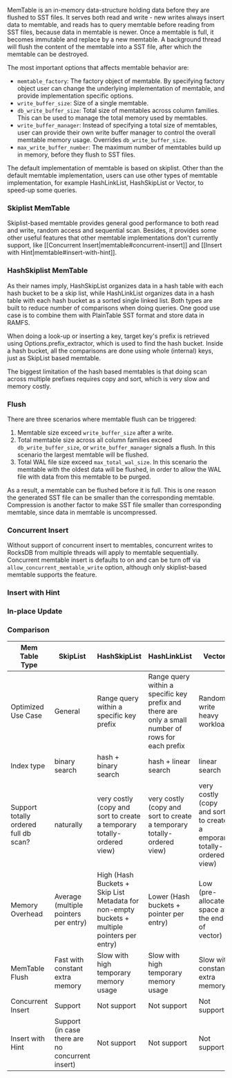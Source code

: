 MemTable is an in-memory data-structure holding data before they are flushed to SST files. It serves both read and write - new writes always insert data to memtable, and reads has to query memtable before reading from SST files, because data in memtable is newer. Once a memtable is full, it becomes immutable and replace by a new memtable. A background thread will flush the content of the memtable into a SST file, after which the memtable can be destroyed.

The most important options that affects memtable behavior are:

* `memtable_factory`: The factory object of memtable. By specifying factory object user can change the underlying implementation of memtable, and provide implementation specific options.
* `write_buffer_size`: Size of a single memtable.
* `db_write_buffer_size`: Total size of memtables across column families. This can be used to manage the total memory used by memtables.
* `write_buffer_manager`: Instead of specifying a total size of memtables, user can provide their own write buffer manager to control the overall memtable memory usage. Overrides `db_write_buffer_size`.
* `max_write_buffer_number`: The maximum number of memtables build up in memory, before they flush to SST files.

The default implementation of memtable is based on skiplist. Other than the default memtable implementation, users can use other types of memtable implementation, for example HashLinkList, HashSkipList or Vector, to speed-up some queries.

### Skiplist MemTable

Skiplist-based memtable provides general good performance to both read and write, random access and sequential scan. Besides, it provides some other useful features that other memtable implementations don't currently support, like [[Concurrent Insert|memtable#concurrent-insert]] and [[Insert with Hint|memtable#insert-with-hint]].

### HashSkiplist MemTable

As their names imply, HashSkipList organizes data in a hash table with each hash bucket to be a skip list, while HashLinkList organizes data in a hash table with each hash bucket as a sorted single linked list. Both types are built to reduce number of comparisons when doing queries. One good use case is to combine them with PlainTable SST format and store data in RAMFS.

When doing a look-up or inserting a key, target key's prefix is retrieved using Options.prefix_extractor, which is used to find the hash bucket. Inside a hash bucket, all the comparisons are done using whole (internal) keys, just as SkipList based memtable.

The biggest limitation of the hash based memtables is that doing scan across multiple prefixes requires copy and sort, which is very slow and memory costly.

### Flush

There are three scenarios where memtable flush can be triggered:

1. Memtable size exceed `write_buffer_size` after a write.
2. Total memtable size across all column families exceed `db_write_buffer_size`, or `write_buffer_manager` signals a flush. In this scenario the largest memtable will be flushed.
3. Total WAL file size exceed `max_total_wal_size`. In this scenario the memtable with the oldest data will be flushed, in order to allow the WAL file with data from this memtable to be purged.

As a result, a memtable can be flushed before it is full. This is one reason the generated SST file can be smaller than the corresponding memtable. Compression is another factor to make SST file smaller than corresponding memtable, since data in memtable is uncompressed.

### Concurrent Insert

Without support of concurrent insert to memtables, concurrent writes to RocksDB from multiple threads will apply to memtable sequentially. Concurrent memtable insert is defaults to on and can be turn off via `allow_concurrent_memtable_write` option, although only skiplist-based memtable supports the feature.

### Insert with Hint

### In-place Update

### Comparison

| Mem Table Type | SkipList | HashSkipList | HashLinkList | Vector |
|----------------|----------|--------------|--------------|--------|
| Optimized Use Case                    | General                               | Range query within a specific key prefix                                                     | Range query within a specific key prefix and there are only a small number of rows for each prefix | Random write heavy workload |
| Index type                            | binary search                         | hash + binary search                                                                         | hash + linear search                                                                               | linear search |
| Support totally ordered full db scan? | naturally                             | very costly (copy and sort to create a temporary totally-ordered view)                       | very costly (copy and sort to create a temporary totally-ordered view)                             | very costly (copy and sort to create a emporary totally-ordered view) |
| Memory Overhead                       | Average (multiple pointers per entry) | High (Hash Buckets + Skip List Metadata for non-empty buckets + multiple pointers per entry) | Lower (Hash buckets + pointer per entry)                                                           | Low (pre-allocated space at the end of vector) |
| MemTable Flush                        | Fast with constant extra memory       | Slow with high temporary memory usage                                                        | Slow with high temporary memory usage                                                              | Slow with constant extra memory |
| Concurrent Insert | Support | Not support | Not support | Not support|
| Insert with Hint | Support (in case there are no concurrent insert) | Not support | Not support | Not support |

